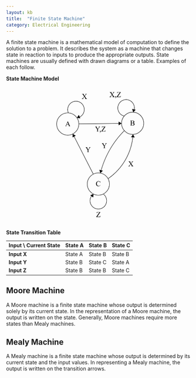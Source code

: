 ```yaml
---
layout: kb
title:  "Finite State Machine"
category: Electrical Engineering
---
```


A finite state machine is a mathematical model of computation to
define the solution to a problem. It describes the system as a
machine that changes state in reaction to inputs to produce the
appropriate outputs. State machines are usually defined with drawn
diagrams or a table. Examples of each follow.

**State Machine Model**

<p style="text-align: center"><img src="/assets/kb/fsm.png" width="300px"/></p>

**State Transition Table**

| Input \ Current State | State A | State B | State C |
| --------------------- | ------- | ------- | ------- |
| **Input X**           | State A | State B | State B |
| **Input Y**           | State B | State C | State A |
| **Input Z**           | State B | State B | State C |

## Moore Machine
A Moore machine is a finite state machine whose output is determined
solely by its current state. In the representation of a Moore machine,
the output is written on the state. Generally, Moore machines require
more states than Mealy machines.

## Mealy Machine
A Mealy machine is a finite state machine whose output is determined
by its current state and the input values. In representing a Mealy machine,
the output is written on the transition arrows.

